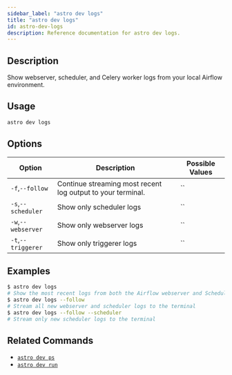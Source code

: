 ```yaml
---
sidebar_label: "astro dev logs"
title: "astro dev logs"
id: astro-dev-logs
description: Reference documentation for astro dev logs.
---
```


## Description

Show webserver, scheduler, and Celery worker logs from your local Airflow environment.

## Usage

```sh
astro dev logs
```

## Options

| Option              | Description                                                                                                        | Possible Values             |
| ------------------- | ------------------------------------------------------------------------------------------------------------------ | --------------------------- |
| `-f`,`--follow` | Continue streaming most recent log output to your terminal. | ``|
| `-s`,`--scheduler`            | Show only scheduler logs                                                                                  | ``                  |
| `-w`,`--webserver`            | Show only webserver logs                                                                                  | ``                 |
| `-t`,`--triggerer`            | Show only triggerer logs                                                                                  | ``                 |


## Examples

```sh
$ astro dev logs
# Show the most recent logs from both the Airflow webserver and Scheduler
$ astro dev logs --follow
# Stream all new webserver and scheduler logs to the terminal
$ astro dev logs --follow --scheduler
# Stream only new scheduler logs to the terminal
```

## Related Commands

- [`astro dev ps`](cli/astro-dev-ps.md)
- [`astro dev run`](cli/astro-dev-run.md)
